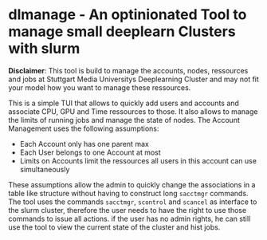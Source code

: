 # dlmanage - An optinionated Tool to manage small deeplearn Clusters with slurm

**Disclaimer**: This tool is build to manage the accounts, nodes, ressources and jobs at Stuttgart Media Universitys Deeplearning Cluster and may not fit your model how you want to manage these ressources.

This is a simple TUI that allows to quickly add users and accounts and associate CPU, GPU and Time ressources to those. It also allows to manage the limits of running jobs and manage the state of nodes. The Account Management uses the following assumptions:

- Each Account only has one parent max
- Each User belongs to one Account at most
- Limits on Accounts limit the ressources all users in this account can use simultaneously

These assumptions allow the admin to quickly change the associations in a table like structure without having to construct long `sacctmgr` commands. The tool uses the commands `sacctmgr`, `scontrol` and `scancel` as interface to the slurm cluster, therefore the user needs to have the right to use those commands to issue all actions. if the user has no admin rights, he can still use the tool to view the current state of the cluster and hist jobs.
